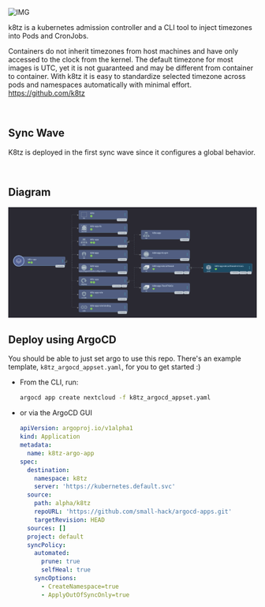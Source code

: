 ![IMG](https://github.com/k8tz/k8tz/raw/master/assets/k8tz-logo-blue-transparent-medium.png)

k8tz is a kubernetes admission controller and a CLI tool to inject timezones into Pods and CronJobs.

Containers do not inherit timezones from host machines and have only accessed to the clock from the kernel. The default timezone for most images is UTC, yet it is not guaranteed and may be different from container to container. With k8tz it is easy to standardize selected timezone across pods and namespaces automatically with minimal effort. https://github.com/k8tz

<br>

## Sync Wave

K8tz is deployed in the first sync wave since it configures a global behavior.

<br>

## Diagram 

<img src='./screenshots/k8tz_app.png' width='800'>

<br>

## Deploy using ArgoCD

You should be able to just set argo to use this repo. There's an example template, `k8tz_argocd_appset.yaml`, for you to get started :) 

- From the CLI, run:

    ```bash
    argocd app create nextcloud -f k8tz_argocd_appset.yaml
    ```

- or via the ArgoCD GUI 

    ```yaml
    apiVersion: argoproj.io/v1alpha1
    kind: Application
    metadata:
      name: k8tz-argo-app
    spec:
      destination:
        namespace: k8tz
        server: 'https://kubernetes.default.svc'
      source:
        path: alpha/k8tz
        repoURL: 'https://github.com/small-hack/argocd-apps.git'
        targetRevision: HEAD
      sources: []
      project: default
      syncPolicy:
        automated:
          prune: true
          selfHeal: true
        syncOptions:
          - CreateNamespace=true
          - ApplyOutOfSyncOnly=true
    ```
